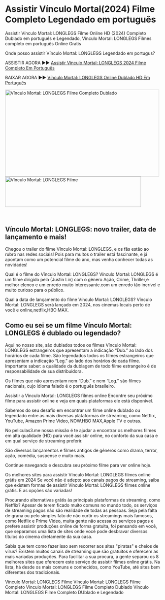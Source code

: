 # Assistir Vínculo Mortal(2024) Filme Completo Legendado em português

Assistir Vínculo Mortal: LONGLEGS Filme Online HD (2024) Completo Dublado em português e Legendado, Vínculo Mortal: LONGLEGS Filmes completo em português Online Gratis


Onde posso assistir Vínculo Mortal: LONGLEGS Legendado em portugus?

ASSISTIR AGORA ►► [Assistir Vínculo Mortal: LONGLEGS 2024 Filme Completo Em Português](https://cine.yeshq.biz/pt/movie/1226578)

BAIXAR AGORA ►► [Vínculo Mortal: LONGLEGS Online Dublado HD Em Português](https://cine.yeshq.biz/pt/movie/1226578)

<p><img src="https://media.themoviedb.org/t/p/w220_and_h330_face/1R5Pk4UX9nBZMtilMP3ZbyPfWeD.jpg" alt="Vínculo Mortal: LONGLEGS Filme Completo Dublado" width="500" height="282" /><br /><a href="https://cine.yeshq.biz/pt/movie/1226578" target="_blank"><img src="https://i.imgur.com/K7B0WaG.png" alt="Vínculo Mortal: LONGLEGS Filme" width="441" height="99" /></a></p>
<p>&nbsp;</p>


## Vínculo Mortal: LONGLEGS: novo trailer, data de lançamento e mais!

Chegou o trailer do filme Vínculo Mortal: LONGLEGS, e os fãs estão ao rubro nas redes sociais! Pois para muitos o trailer está fascinante, e já apontam como um potencial filme do ano, mas venha conhecer todas as novidades!


Qual é o filme do Vínculo Mortal: LONGLEGS?
Vínculo Mortal: LONGLEGS é um filme dirigido pela (Justin Lin) com o gênero Ação, Crime, Thriller,e melhor elenco e um enredo muito interessante.com um enredo tão incrível e muito curioso para o público.


Qual a data de lançamento do filme Vínculo Mortal: LONGLEGS?
Vínculo Mortal: LONGLEGS será lançado em 2024, nos cinemas locais perto de você e online,netflix,HBO MAX.



## Como eu sei se um filme Vínculo Mortal: LONGLEGS é dublado ou legendado?


Aqui no nosso site, são dublados todos os filmes Vínculo Mortal: LONGLEGS estrangeiros que apresentam a indicação “Dub.” ao lado dos horários de cada filme. São legendados todos os filmes estrangeiros que apresentam a indicação “Leg.” ao lado dos horários de cada filme. Importante saber: a qualidade da dublagem de todo filme estrangeiro é de responsabilidade de sua distribuidora.

Os filmes que não apresentam nem “Dub.” e nem “Leg.” são filmes nacionais, cujo idioma falado é o português brasileiro.

Assistir a Vínculo Mortal: LONGLEGS filmes online
Encontre seu próximo filme para assistir online e veja em quais plataformas ele está disponível.

Sabemos do seu desafio em encontrar um filme online dublado ou legendado entre as mais diversas plataformas de streaming, como Netflix, YouTube, Amazon Prime Video, NOW,HBO MAX,Apple TV e outras.

No peliculas3.me nossa missão é te ajudar a encontrar os melhores filmes em alta qualidade (HD) para você assistir online, no conforto da sua casa e em qual serviço de streaming preferir.

São diversos lançamentos e filmes antigos de gêneros como drama, terror, ação, comédia, suspense e muito mais.

Continue navegando e descubra seu próximo filme para ver online hoje.

Os melhores sites para assistir Vínculo Mortal: LONGLEGS filmes online grátis em 2024
Se você não é adepto aos canais pagos de streaming, saiba que existem formas de assistir Vínculo Mortal: LONGLEGS filmes online grátis. E as opções são variadas!

Procurando alternativas grátis às principais plataformas de streaming, como Netflix? Apesar de terem ficado muito comuns no mundo todo, os serviços de streaming pagos não são realidade de todas as pessoas. Seja pela falta de grana ou pelo simples fato de não curtir os streamings mais famosos, como Netflix e Prime Video, muita gente não acessa os serviços pagos e prefere assistir produções online de forma gratuita, foi pensando em você, que separamos uma lista de sites onde você pode desbravar diversos títulos do cinema diretamente da sua casa.

Sabia que tem como fazer isso sem recorrer aos sites "piratas" e cheios de vírus? Existem muitos canais de streaming que são gratuitos e oferecem as mais variadas produções. Para facilitar a sua procura, a gente separou os 8 melhores sites que oferecem este serviço de assistir filmes online grátis. Na lista, há desde os mais comuns e conhecidos, como YouTube, até sites bem diferentes dos tradicionais.


Vínculo Mortal: LONGLEGS Filme
Vínculo Mortal: LONGLEGS Filme Completo
Vínculo Mortal: LONGLEGS Filme Completo Dublado
Vínculo Mortal: LONGLEGS Filme Completo DUblado e Legendado
